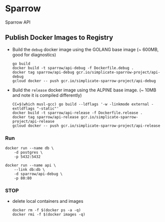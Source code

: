 # Sparrow
Sparrow API


## Publish Docker Images to Registry

 - Build the `debug` docker image using the GOLANG base image (~ 600MB, good for diagnostics)
    ```
    go build
    docker build -t sparrow/api-debug -f Dockerfile.debug .
    docker tag sparrow/api-debug gcr.io/simplicate-sparrow-project/api-debug
    gcloud docker -- push gcr.io/simplicate-sparrow-project/api-debug
    ```

- Build the `release` docker image using the ALPINE base image. (~ 10MB and note it is compiled differently)
    ```
    CC=$(which musl-gcc) go build --ldflags '-w -linkmode external -extldflags "-static"'
    docker build -t sparrow/api-release -f Dockerfile.release .
    docker tag sparrow/api-release gcr.io/simplicate-sparrow-project/api-release
    gcloud docker -- push gcr.io/simplicate-sparrow-project/api-release
    ```


### Run
```
docker run --name db \
    -d postgres \
    -p 5432:5432 

docker run --name api \
    --link db:db \
    -d sparrow/api-debug \ 
    -p 80:80 
```

### STOP
- delete local containers and images
    ```
    docker rm -f $(docker ps -a -q)
    docker rmi -f $(docker images -q)
    ```
